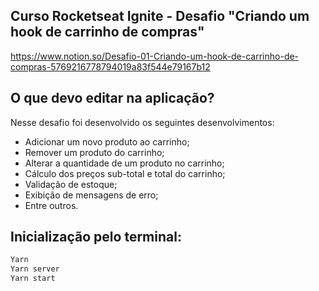 ## Curso Rocketseat Ignite - Desafio "Criando um hook de carrinho de compras"
https://www.notion.so/Desafio-01-Criando-um-hook-de-carrinho-de-compras-5769216778794019a83f544e79167b12
## O que devo editar na aplicação?
Nesse desafio foi desenvolvido os seguintes desenvolvimentos:
- Adicionar um novo produto ao carrinho;
- Remover um produto do carrinho;
- Alterar a quantidade de um produto no carrinho;
- Cálculo dos preços sub-total e total do carrinho;
- Validação de estoque;
- Exibição de mensagens de erro;
- Entre outros.

## Inicialização pelo terminal:
```bash
Yarn
Yarn server
Yarn start
```
